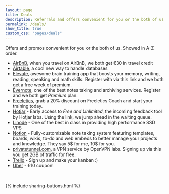 ```yaml
---
layout: page
title: Deals
description: Referrals and offers convenient for you or the both of us
permalink: /deals/
show_title: true
custom_css: "pages/deals"
---
```


Offers and promos convenient for you or the both of us. Showed in A-Z order.

- [AirBnB](http://www.airbnb.com/c/francescop462), when you travel on AirBnB, we both get &#8364;30 in travel credit
- [Airtable](https://airtable.com/invite/oOBPqTlc), a cool new way to handle databases
- [Elevate](http://go.elevateapp.com/FRAN741118), awesome brain training app that boosts your memory, writing, reading, speaking and math skills. Register with via this link and we both get a free week of premium.
- [Evernote](https://www.evernote.com/referral/Registration.action?sig=4280139b8af883cda8474cafab473b4722aa11e09e04220ff681a3c0bce708d9&uid=7451174), one of the best notes taking and archiving services. Register and we both get *Premium* plan.
- [Freeletics](https://www.freeletics.com/r/125385466), grab a 20% discount on Freeletics Coach and start your training today.
- [Hotjar](http://incoming.hotjar.com/s/10546) - Early access to *Free and Unlimited*, the incoming feedback tool by Hotjar labs. Using the link, we jump ahead in the waiting queue.
- [Linode](https://www.linode.com/?r=cc1bbec86072d3989402b26fec960c8e44658c75) - One of the best in class in providing high performance SSD VPS
- [Notion](https://www.notion.so/?r=e1f0a71412a5471ca33210616de35896) - Fully-customizable note taking system featuring templates, boards, wikis, to-do and web embeds to better manage your projects and knowledge. They say 5$ for me, 10$ for you.
- [privatetunnel.com](https://www.privatetunnel.com/home/?referral=NUTAYZHU54), a VPN service by OpenVPN labs. Signing up via this you get 2GB of traffic for free.
- [Trello](https://trello.com/pirafrank/recommend) - Sign up and make your kanban :)
- [Uber](https://www.uber.com/invite/1cwzvmrmue) - &#8364;10 coupon!

<br><br>
{% include sharing-buttons.html %}
